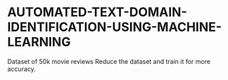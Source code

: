 # AUTOMATED-TEXT-DOMAIN-IDENTIFICATION-USING-MACHINE-LEARNING
Dataset of 50k movie reviews
Reduce the dataset and train it for more accuracy.
